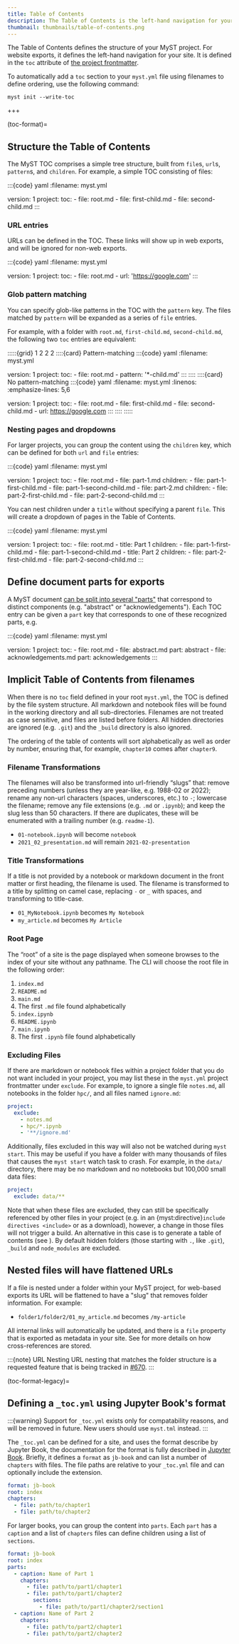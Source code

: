 ```yaml
---
title: Table of Contents
description: The Table of Contents is the left-hand navigation for your site, it can be auto-generated or can be explicitly defined in `myst.yml`.
thumbnail: thumbnails/table-of-contents.png
---
```


The Table of Contents defines the structure of your MyST project. For website exports, it defines the left-hand navigation for your site.
It is defined in the `toc` attribute of [the project frontmatter](frontmatter.md#in-a-myst-yml-file).

To automatically add a `toc` section to your `myst.yml` file using filenames to define ordering, use the following command:

```shell
myst init --write-toc
```

+++

(toc-format)=

## Structure the Table of Contents

The  MyST TOC comprises a simple tree structure, built from `file`s, `url`s, `pattern`s, and `children`. For example, a simple TOC consisting of files:

:::{code} yaml
:filename: myst.yml

version: 1
project:
  toc:
    - file: root.md
    - file: first-child.md
    - file: second-child.md
:::

### URL entries

URLs can be defined in the TOC. These links will show up in web exports, and will be ignored for non-web exports.

:::{code} yaml
:filename: myst.yml

version: 1
project:
  toc:
    - file: root.md
    - url: 'https://google.com'
:::

### Glob pattern matching

You can specify glob-like patterns in the TOC with the `pattern` key.
The files matched by `pattern` will be expanded as a series of `file` entries.

For example, with a folder with `root.md`, `first-child.md`, `second-child.md`, the following two `toc` entries are equivalent:

:::::{grid} 1 2 2 2
::::{card} Pattern-matching
:::{code} yaml
:filename: myst.yml

version: 1
project:
  toc:
    - file: root.md
    - pattern: '*-child.md'
:::
::::
::::{card} No pattern-matching
:::{code} yaml
:filename: myst.yml
:linenos:
:emphasize-lines: 5,6

version: 1
project:
  toc:
    - file: root.md
    - file: first-child.md
    - file: second-child.md
    - url: https://google.com
:::
::::
:::::

### Nesting pages and dropdowns

For larger projects, you can group the content using the `children` key, which can be defined for both `url` and `file` entries:

:::{code} yaml
:filename: myst.yml

version: 1
project:
  toc:
    - file: root.md
    - file: part-1.md
      children:
        - file: part-1-first-child.md
        - file: part-1-second-child.md
    - file: part-2.md
      children:
        - file: part-2-first-child.md
        - file: part-2-second-child.md
:::

You can nest children under a `title` without specifying a parent `file`.
This will create a dropdown of pages in the Table of Contents.

:::{code} yaml
:filename: myst.yml

version: 1
project:
  toc:
    - file: root.md
    - title: Part 1
      children:
        - file: part-1-first-child.md
        - file: part-1-second-child.md
    - title: Part 2
      children:
        - file: part-2-first-child.md
        - file: part-2-second-child.md
:::

## Define document parts for exports

A MyST document [can be split into several "parts"](document-parts.md#known-frontmatter-parts) that correspond to distinct components (e.g. "abstract" or "acknowledgements"). Each TOC entry can be given a `part` key that corresponds to one of these recognized parts, e.g.

:::{code} yaml
:filename: myst.yml

version: 1
project:
  toc:
    - file: root.md
    - file: abstract.md
      part: abstract
    - file: acknowledgements.md
      part: acknowledgements
:::


## Implicit Table of Contents from filenames

When there is no `toc` field defined in your root `myst.yml`, the TOC is defined by the file system structure. All markdown and notebook files will be found in the working directory and all sub-directories. Filenames are not treated as case sensitive, and files are listed before folders. All hidden directories are ignored (e.g. `.git`) and the `_build` directory is also ignored.

The ordering of the table of contents will sort alphabetically as well as order by number, ensuring that, for example, `chapter10` comes after `chapter9`.

### Filename Transformations

The filenames will also be transformed into url-friendly “slugs” that: remove preceding numbers (unless they are year-like, e.g. 1988-02 or 2022); rename any non-url characters (spaces, underscores, etc.) to `-`; lowercase the filename; remove any file extensions (e.g. `.md` or `.ipynb`); and keep the slug less than 50 characters. If there are duplicates, these will be enumerated with a trailing number (e.g. `readme-1`).

- `01-notebook.ipynb` will become `notebook`
- `2021_02_presentation.md` will remain `2021-02-presentation`

### Title Transformations

If a title is not provided by a notebook or markdown document in the front matter or first heading, the filename is used. The filename is transformed to a title by splitting on camel case, replacing `-` or `_` with spaces, and transforming to title-case.

- `01_MyNotebook.ipynb` becomes `My Notebook`
- `my_article.md` becomes `My Article`

### Root Page

The “root” of a site is the page displayed when someone browses to the index of your site without any pathname. The CLI will choose the root file in the following order:

1. `index.md`
2. `README.md`
3. `main.md`
4. The first `.md` file found alphabetically
5. `index.ipynb`
6. `README.ipynb`
7. `main.ipynb`
8. The first `.ipynb` file found alphabetically


### Excluding Files

If there are markdown or notebook files within a project folder that you do not want included in your project, you may list these in the `myst.yml` project frontmatter under `exclude`. For example, to ignore a single file `notes.md`, all notebooks in the folder `hpc/`, and all files named `ignore.md`:

```yaml
project:
  exclude:
    - notes.md
    - hpc/*.ipynb
    - '**/ignore.md'
```

Additionally, files excluded in this way will also not be watched during `myst start`. This may be useful if you have a folder with many thousands of files that causes the `myst start` watch task to crash. For example, in the `data/` directory, there may be no markdown and no notebooks but 100,000 small data files:

```yaml
project:
  exclude: data/**
```

Note that when these files are excluded, they can still be specifically referenced by other files in your project (e.g. in an {myst:directive}`include directives <include>` or as a download), however, a change in those files will not trigger a build. An alternative in this case is to generate a table of contents (see [](./table-of-contents.md)). By default hidden folders (those starting with `.`, like `.git`), `_build` and `node_modules` are excluded.

## Nested files will have flattened URLs

If a file is nested under a folder within your MyST project, for web-based exports its URL will be flattened to have a "slug" that removes folder information. For example:

- `folder1/folder2/01_my_article.md` becomes `/my-article`

All internal links will automatically be updated, and there is a `file` property that is exported as metadata in your site.
See [](xref.md) for more details on how cross-references are stored.

:::{note} URL Nesting
URL nesting that matches the folder structure is a requested feature that is being tracked in [#670](https://github.com/executablebooks/mystmd/issues/670).
:::

(toc-format-legacy)=
## Defining a `_toc.yml` using Jupyter Book's format

:::{warning}
Support for `_toc.yml` exists only for compatability reasons, and will be removed in future. 
New users should use `myst.tml` instead.
:::

The `_toc.yml` can be defined for a site, and uses the format describe by Jupyter Book, the documentation for the format is fully described in [Jupyter Book](https://jupyterbook.org/en/stable/structure/toc.html). Briefly, it defines a `format` as `jb-book` and can list a number of `chapters` with files. The file paths are relative to your `_toc.yml` file and can optionally include the extension.

```yaml
format: jb-book
root: index
chapters:
  - file: path/to/chapter1
  - file: path/to/chapter2
```

For larger books, you can group the content into `parts`. Each `part` has a `caption` and a list of `chapters` files can define children using a list of `sections`.

```yaml
format: jb-book
root: index
parts:
  - caption: Name of Part 1
    chapters:
      - file: path/to/part1/chapter1
      - file: path/to/part1/chapter2
        sections:
          - file: path/to/part1/chapter2/section1
  - caption: Name of Part 2
    chapters:
      - file: path/to/part2/chapter1
      - file: path/to/part2/chapter2
```
